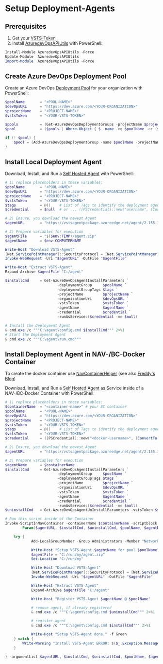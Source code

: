 # Setup Deployment-Agents

## Prerequisites

1) Get your [VSTS-Token](https://docs.microsoft.com/en-us/azure/devops/organizations/accounts/use-personal-access-tokens-to-authenticate?view=azure-devops)
1) Install [AzuredevOpsAPIUtils](https://www.powershellgallery.com/packages/AzureDevOpsAPIUtils) with PowerShell:

```PowerShell
Install-Module AzuredevOpsAPIUtils -Force
Update-Module  AzuredevOpsAPIUtils
Import-Module  AzuredevOpsAPIUtils -Force
```

## Create Azure DevOps Deployment Pool

Create an Azure DevOps [Deployment Pool](https://docs.microsoft.com/en-us/azure/devops/pipelines/release/deployment-groups/?view=azure-devops) for your organization with PowerShell:

```PowerShell
$poolName       = "<POOL-NAME>"
$devOpsURL      = "https://dev.azure.com/<YOUR-ORGANIZATION>"
$projectName    = "<PROJECT-NAME>"
$vstsToken      = "<YOUR-VSTS-TOKEN>"

$pools          = (Get-AzureDevOpsDeploymentGroups -projectName $projectName -organizationUri $devOpsURL -vstsToken $vstsToken)
$pool           = ($pools | Where-Object { $_.name -eq $poolName -or ($_.pool -and $_.pool.name -eq "$projectName-$poolName") } | Select-Object -First 1).pool

if (! $pool) {
    $pool = (Add-AzureDevOpsDeploymentGroup -name $poolName -projectName $projectName -organizationUri $devOpsURL -vstsToken $vstsToken).pool
}
```

## Install Local Deployment Agent

Download, Install, and Run a [Self Hosted Agent](https://docs.microsoft.com/en-us/azure/devops/pipelines/agents/v2-windows?view=azure-devops) with PowerShell:

```PowerShell
# 1) replace placeholders in these variables:
$poolName       = "<POOL-NAME>"
$devOpsURL      = "https://dev.azure.com/<YOUR-ORGANIZATION>"
$projectName    = "<PROJECT-NAME>"
$vstsToken      = "<YOUR-VSTS-TOKEN>"
$tags           = @()    # List of Tags to identify the deployment agent
$credential     = $null  # or ... ([PSCredential]::new("username", (ConvertTo-SecureString -String "password" -AsPlainText -Force)))

# 2) Ensure, you download the newest Agent
$agentURL       = "https://vstsagentpackage.azureedge.net/agent/2.155.1/vsts-agent-win-x64-2.155.1.zip"

# 3) Prepare variables for execution
$agentFile      = "$($env:TEMP)/agent.zip"
$agentName      = $env:COMPUTERNAME

Write-Host "Download VSTS-Agent"
[Net.ServicePointManager]::SecurityProtocol = [Net.ServicePointManager]::SecurityProtocol -bor [Net.SecurityProtocolType]::Tls12
Invoke-WebRequest -Uri "$agentURL" -OutFile "$agentFile"

Write-Host "Extract VSTS-Agent"
Expand-Archive $agentFile "C:/agent"

$installCmd     = Get-AzureDevOpsAgentInstallParameters `
                        -deploymentGroup     $poolName `
                        -deploymentGroupTags $tags `
                        -projectName         $projectName `
                        -organizationUri     $devOpsURL `
                        -vstsToken           $vstsToken `
                        -agentName           $agentName `
                        -credential          $credential `
                        -runAsService:($credential -ne $null)

# Install the Deployment Agent
& cmd.exe /c """C:\agent\config.cmd $installCmd""" 2>%1
# Start the Deployment Agent
& cmd.exe /c """C:\agent\run.cmd"""
```

## Install Deployment Agent in NAV-/BC-Docker Container

To create the docker container use [NavContainerHelper](https://www.powershellgallery.com/packages/navcontainerhelper/) (see also [Freddy's Blog](https://freddysblog.com/category/navcontainerhelper/))

Download, Install, and Run a [Self Hosted Agent](https://docs.microsoft.com/en-us/azure/devops/pipelines/agents/v2-windows?view=azure-devops) as Service inside of a NAV-/BC-Docker Container with PowerShell:

```PowerShell
# 1) replace placeholders in these variables:
$containerName  = "<container-name>" # your BC container
$poolName       = "<POOL-NAME>"
$devOpsURL      = "https://dev.azure.com/<YOUR-ORGANIZATION>"
$projectName    = "<PROJECT-NAME>"
$vstsToken      = "<YOUR-VSTS-TOKEN>"
$tags           = @()    # List of Tags to identify the deployment agent
$vstsToken      = "<YOUR-VSTS-TOKEN>"
$credential     = ([PSCredential]::new("<docker-username>", (ConvertTo-SecureString -String "<docker-password>" -AsPlainText -Force)))

# 2) Ensure, you download the newest Agent
$agentURL       = "https://vstsagentpackage.azureedge.net/agent/2.155.1/vsts-agent-win-x64-2.155.1.zip"

# 3) Prepare variables for execution
$agentName      = $containerName
$installCmd     = Get-AzureDevOpsAgentInstallParameters `
                        -deploymentGroup     $poolName `
                        -deploymentGroupTags $tags `
                        -projectName         $projectName `
                        -organizationUri     $devOpsURL `
                        -vstsToken           $vstsToken `
                        -agentName           $agentName `
                        -credential          $credential `
                        -runAsService:($credential -ne $null)
$uninstallCmd   = Get-AzureDevOpsAgentUnInstallParameters -vstsToken $vstsToken

# Run this script inside of the Container
Invoke-ScriptInNavContainer -containerName $containerName -scriptblock {
        Param($agentURL, $installCmd, $uninstallCmd, $poolName, $agentName)

    try {
            Add-LocalGroupMember -Group Administrators -Member "Network Service" -ErrorAction SilentlyContinue

            Write-Host "Setup VSTS-Agent $agentName for pool $poolName" -f Cyan
            $agentFile = "C:/run/my/agent.zip"
            Set-Location "C:/run/my"

            Write-Host "Download VSTS-Agent"
            [Net.ServicePointManager]::SecurityProtocol = [Net.ServicePointManager]::SecurityProtocol -bor [Net.SecurityProtocolType]::Tls12
            Invoke-WebRequest -Uri "$agentURL" -OutFile "$agentFile"

            Write-Host "Extract VSTS-Agent"
            Expand-Archive $agentFile "C:/agent"

            Write-Host "Register VSTS-Agent $agentName @ $poolName"

            # remove agent, if already registered
            & cmd.exe /c """C:\agent\config.cmd $uninstallCmd""" 2>%1

            # register agent
            & cmd.exe /c """C:\agent\config.cmd $installCmd""" 2>%1

            Write-Host "Setup VSTS-Agent done." -f Green
    } catch {
        Write-Warning "Install VSTS-Agent ERROR: $($_.Exception.Message)"
    }

} -argumentList $agentURL, $installCmd, $uninstallCmd, $poolName, $agentName

```
